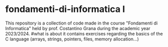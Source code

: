 # fondamenti-di-informatica I
This repository is a collection of code made in the course "Fondamenti di Informatica" held by prof. Costantino Grana during the academic year 2023/2024.
#what is about
it contains exercises regarding the basics of the C language (arrays, strings, pointers, files, memory allocation...)
